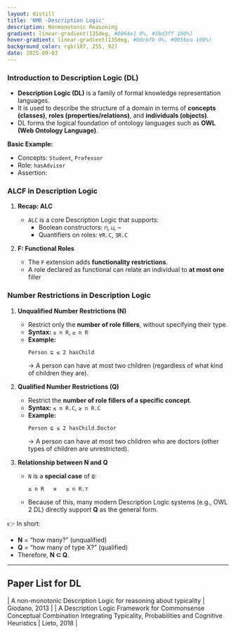 ```yaml
---
layout: distill
title: 'NMR -Description Logic'
description: Nonmonotonic Reasoning
gradient: linear-gradient(135deg, #0064e1 0%, #5bd3ff 100%)
hover-gradient: linear-gradient(135deg, #00c6fb 0%, #005bea 100%)
background_color: rgb(187, 255, 92)
date: 2025-09-03
---
```


### Introduction to Description Logic (DL)

- **Description Logic (DL)** is a family of formal knowledge representation languages.  
- It is used to describe the structure of a domain in terms of **concepts (classes)**, **roles (properties/relations)**, and **individuals (objects)**.  
- DL forms the logical foundation of ontology languages such as **OWL (Web Ontology Language)**.

**Basic Example:**
- Concepts: `Student`, `Professor`  
- Role: `hasAdvisor`  
- Assertion:  




### ALCF in Description Logic

1. **Recap: ALC**  
   - `ALC` is a core Description Logic that supports:  
     - Boolean constructors: `⊓`, `⊔`, `¬`  
     - Quantifiers on roles: `∀R.C`, `∃R.C`  

2. **F: Functional Roles**  
   - The `F` extension adds **functionality restrictions**.  
   - A role declared as functional can relate an individual to **at most one** filler


### Number Restrictions in Description Logic

1. **Unqualified Number Restrictions (N)**  
   - Restrict only the **number of role fillers**, without specifying their type.  
   - **Syntax:** `≤ n R`, `≥ n R`  
   - **Example:**  
     ```
     Person ⊑ ≤ 2 hasChild
     ```
     → A person can have at most two children (regardless of what kind of children they are).  

2. **Qualified Number Restrictions (Q)**  
   - Restrict the **number of role fillers of a specific concept**.  
   - **Syntax:** `≤ n R.C`, `≥ n R.C`  
   - **Example:**  
     ```
     Person ⊑ ≤ 2 hasChild.Doctor
     ```
     → A person can have at most two children who are doctors (other types of children are unrestricted).  

3. **Relationship between N and Q**  
   - `N` is a **special case** of `Q`:  
     ```
     ≤ n R   ≡   ≤ n R.⊤
     ```
   - Because of this, many modern Description Logic systems (e.g., OWL 2 DL) directly support **Q** as the general form.  


👉 In short:  
- **N** = “how many?” (unqualified)  
- **Q** = “how many of type X?” (qualified)  
- Therefore, **N ⊂ Q**.


---


## Paper List for DL

| A non-monotonic Description Logic for reasoning about typicality | Giodano, 2013 | 
| A Description Logic Framework for Commonsense Conceptual Combination Integrating Typicality, Probabilities and Cognitive Heuristics | Lieto, 2018 | 
